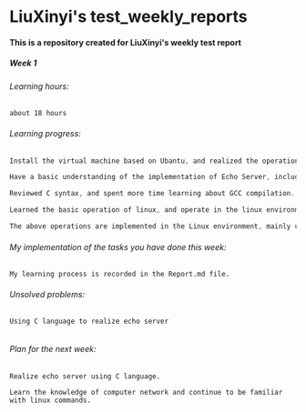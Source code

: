 # LiuXinyi's test_weekly_reports



#### This is a repository created for LiuXinyi's weekly test report







##### Week 1



###### Learning hours: 

```
about 18 hours
```



###### Learning progress: 

```c
Install the virtual machine based on Ubantu, and realized the operation of connecting the host to the virtual machine, including the remote-SSH of Vscode, setting the public key, and realizing the secret free login. 

​Have a basic understanding of the implementation of Echo Server, including some necessary data structures. 

Reviewed C syntax, and spent more time learning about GCC compilation.

​Learned the basic operation of linux, and operate in the linux environment, in-depth study of the operation of git, so far learned the part of merge.

​The above operations are implemented in the Linux environment, mainly using tools: Vscode,MobaXterm (not familiar with), and VMvare workstation.
```



###### My implementation of the tasks you have done this week: 

```
My learning process is recorded in the Report.md file.
```



######  Unsolved problems: 

```
Using C language to realize echo server
```

######  

###### Plan for the next week:

 

```
Realize echo server using C language.

​Learn the knowledge of computer network and continue to be familiar with linux commands.
```


